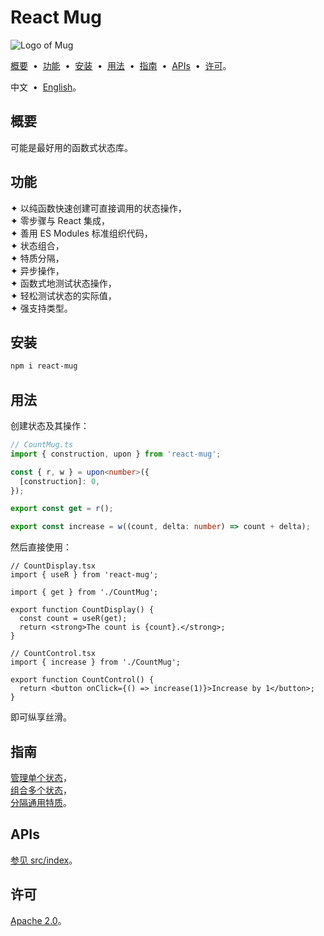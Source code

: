 # React Mug

![Logo of Mug](https://github.com/user-attachments/assets/f47bc69e-fc3f-4465-96af-9aaff65c79ae)

[概要](#f595ead) &nbsp;•&nbsp; [功能](#dea3322) &nbsp;•&nbsp; [安装](#cf6afd0) &nbsp;•&nbsp; [用法](#9f9b12f) &nbsp;•&nbsp; [指南](#be6352c) &nbsp;•&nbsp; [APIs](#629f340) &nbsp;•&nbsp; [许可](#1036c9f)。

中文 &nbsp;•&nbsp; [English](./README.md)。

## <span id="f595ead"></span>概要

可能是最好用的函数式状态库。

## <span id="dea3322"></span>功能

✦ 以纯函数快速创建可直接调用的状态操作，<br/>
✦ 零步骤与 React 集成，<br/>
✦ 善用 ES Modules 标准组织代码，<br/>
✦ 状态组合，<br/>
✦ 特质分隔，<br/>
✦ 异步操作，<br/>
✦ 函数式地测试状态操作，<br/>
✦ 轻松测试状态的实际值，<br/>
✦ 强支持类型。

## <span id="cf6afd0"></span>安装

```sh
npm i react-mug
```

## <span id="9f9b12f"></span>用法

创建状态及其操作：

```ts
// CountMug.ts
import { construction, upon } from 'react-mug';

const { r, w } = upon<number>({
  [construction]: 0,
});

export const get = r();

export const increase = w((count, delta: number) => count + delta);
```

然后直接使用：

```tsx
// CountDisplay.tsx
import { useR } from 'react-mug';

import { get } from './CountMug';

export function CountDisplay() {
  const count = useR(get);
  return <strong>The count is {count}.</strong>;
}
```

```tsx
// CountControl.tsx
import { increase } from './CountMug';

export function CountControl() {
  return <button onClick={() => increase(1)}>Increase by 1</button>;
}
```

即可纵享丝滑。

## <span id="be6352c"></span>指南

[管理单个状态](./docs/guide/57934f5.zh-Hans.md)，<br/>
[组合多个状态](./docs/guide/7f95611.zh-Hans.md)，<br/>
[分隔通用特质](./docs/guide/eb8ec2b.zh-Hans.md)。

## <span id="629f340"></span>APIs

[参见 src/index](./src/index.ts)。

## <span id="1036c9f"></span>许可

[Apache 2.0](./LICENSE)。
